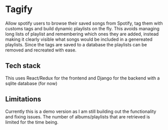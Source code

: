 # Tagify
Allow spotify users to browse their saved songs from Spotify, tag them with customs tags and build dynamic playlists on the fly.
This avoids managing long lists of playlist and remembering which ones they are added, instead making it clearly visible what songs would be included in a genereated playlists. Since the tags are saved to a database the playlists can be removed and recreated with ease.

## Tech stack
This uses React/Redux for the frontend and Django for the backend with a sqlite database (for now)

## Limitations
Currently this is a demo version as I am still building out the functionality and fixing issues. The number of albums/playlists that are retrieved is limited for the time being.
